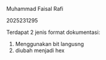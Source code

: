 Muhammad Faisal Rafi

2025231295


Terdapat 2 jenis format dokumentasi:
  1. Menggunakan bit langusng
  2. diubah menjadi hex
